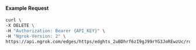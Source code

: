 <!-- Code generated for API Clients. DO NOT EDIT. -->

#### Example Request

```bash
curl \
-X DELETE \
-H "Authorization: Bearer {API_KEY}" \
-H "Ngrok-Version: 2" \
https://api.ngrok.com/edges/https/edghts_2uBDhrf6zI9gJ99rYG3JoREwzUc/routes/edghtsrt_2uBDhtf89nKOQGy8KScVq607Eie/oauth
```
